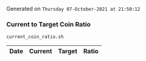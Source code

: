 Generated on `Thursday 07-October-2021 at 21:50:12`

### Current to Target Coin Ratio
`current_coin_ratio.sh`

Date|Current|Target|Ratio
---|---|---|---
